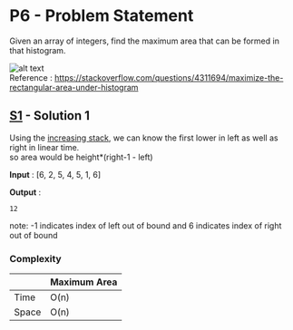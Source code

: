 # P6 - Problem Statement
Given an array of integers, find the maximum area that can be formed in that histogram.

![alt text](https://media.geeksforgeeks.org/wp-content/cdn-uploads/histogram1.png)\
Reference : https://stackoverflow.com/questions/4311694/maximize-the-rectangular-area-under-histogram

## [S1](https://github.com/Lakshitnagar/DS-ALGO/blob/master/ds/stack/p6/S1.java) - Solution 1
Using the [increasing stack](https://github.com/Lakshitnagar/DS-ALGO/blob/master/ds/stack/p5), we can know the first lower in left as well as right in linear time.\
so area would be height*(right-1 - left)

<b>Input</b> :  [6, 2, 5, 4, 5, 1, 6]

<b>Output</b> :
``` 
12
```
note: -1 indicates index of left out of bound and 6 indicates index of right out of bound

### Complexity

|               | Maximum Area    |
| ------------- | --------------- |
| Time          | O(n)            |
| Space         | O(n)            |
